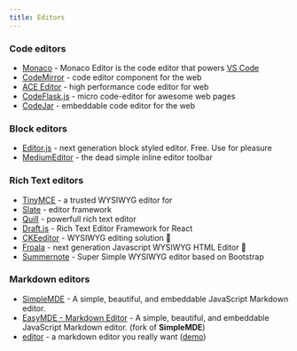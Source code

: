 ```yaml
---
title: Editors
---
```


### Code editors

- [Monaco](https://microsoft.github.io/monaco-editor/) - Monaco Editor is the code editor that powers [VS Code](https://github.com/microsoft/vscode)
- [CodeMirror](https://codemirror.net/) - code editor component for the web
- [ACE Editor](https://ace.c9.io/) - high performance code editor for web
- [CodeFlask.js](https://kazzkiq.github.io/CodeFlask/) - micro code-editor for awesome web pages
- [CodeJar](https://medv.io/codejar/) - embeddable code editor for the web

### Block editors

- [Editor.js](https://editorjs.io/) - next generation block styled editor. Free. Use for pleasure
- [MediumEditor](https://yabwe.github.io/medium-editor/) - the dead simple inline editor toolbar

### Rich Text editors

- [TinyMCE](https://www.tiny.cloud/) - a trusted WYSIWYG editor for
- [Slate]() - editor framework
- [Quill](https://quilljs.com/) - powerfull rich text editor
- [Draft.js](https://draftjs.org/) - Rich Text Editor Framework for React
- [CKEeditor](https://ckeditor.com/ckeditor-5/) - WYSIWYG editing solution 🤑
- [Froala](https://www.froala.com/wysiwyg-editor) - next generation Javascript WYSIWYG HTML Editor 🤑
- [Summernote](https://summernote.org/) - Super Simple WYSIWYG editor based on Bootstrap

### Markdown editors

- [SimpleMDE](https://simplemde.com/) - A simple, beautiful, and embeddable JavaScript Markdown editor.
- [EasyMDE - Markdown Editor](https://github.com/Ionaru/easy-markdown-editor) - A simple, beautiful, and embeddable JavaScript Markdown editor. (fork of **SimpleMDE**)
- [editor](https://github.com/lepture/editor) - a markdown editor you really want ([demo](https://lab.lepture.com/editor/))
